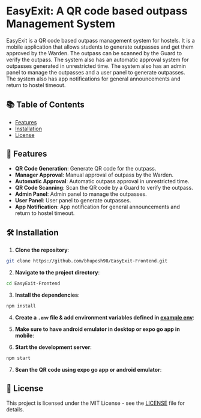 # EasyExit: A QR code based outpass Management System

EasyExit is a QR code based outpass management system for hostels. It is a mobile application that allows students to generate outpasses and get them approved by the Warden. The outpass can be scanned by the Guard to verify the outpass. The system also has an automatic approval system for outpasses generated in unrestricted time. The system also has an admin panel to manage the outpasses and a user panel to generate outpasses. The system also has app notifications for general announcements and return to hostel timeout.

## 📚 Table of Contents

- [Features](#features)
- [Installation](#installation)
- [License](#license)


## 🚀 Features

- **QR Code Generation**: Generate QR code for the outpass.
- **Manager Approval**: Manual approval of outpass by the Warden.
- **Automatic Approval**: Automatic outpass approval in unrestricted time.
- **QR Code Scanning**: Scan the QR code by a Guard to verify the outpass.
- **Admin Panel**: Admin panel to manage the outpasses.
- **User Panel**: User panel to generate outpasses.
- **App Notification**: App notification for general announcements and return to hostel timeout.


## 🛠 Installation

1. **Clone the repository**:

```bash
git clone https://github.com/bhupesh98/EasyExit-Frontend.git
```

2. **Navigate to the project directory**:

```bash
cd EasyExit-Frontend
```

3. **Install the dependencies**:

```bash
npm install
```

4. **Create a `.env` file & add environment variables defined in [example env](.env.example)**:

5. **Make sure to have android emulator in desktop or expo go app in mobile**:

6. **Start the development server**:

```bash
npm start
```

7. **Scan the QR code using expo go app or android emulator**:


## 📝 License

This project is licensed under the MIT License - see the [LICENSE](LICENSE) file for details.
